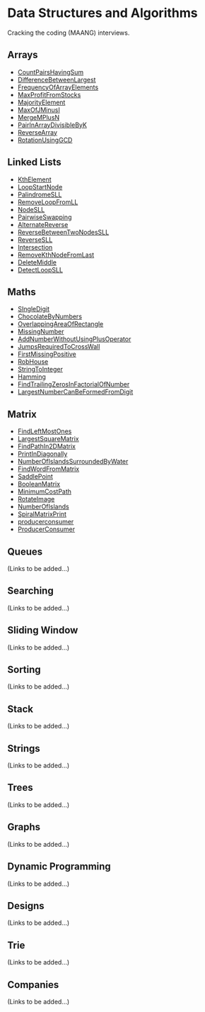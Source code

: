 # Data Structures and Algorithms

Cracking the coding (MAANG) interviews.

## Arrays

- [CountPairsHavingSum](https://github.com/AmaanUllahKhan313/algorithms/blob/master/src/main/java/com/algos/arrays/CountPairsHavingSum.java)
- [DifferenceBetweenLargest](https://github.com/AmaanUllahKhan313/algorithms/blob/master/src/main/java/com/algos/arrays/DifferenceBetweenLargest.java)
- [FrequencyOfArrayElements](https://github.com/AmaanUllahKhan313/algorithms/blob/master/src/main/java/com/algos/arrays/FrequencyOfArrayElements.java)
- [MaxProfitFromStocks](https://github.com/AmaanUllahKhan313/algorithms/blob/master/src/main/java/com/algos/arrays/MaxProfitFromStocks.java)
- [MajorityElement](https://github.com/AmaanUllahKhan313/algorithms/blob/master/src/main/java/com/algos/arrays/MajorityElement.java)
- [MaxOfJMinusI](https://github.com/AmaanUllahKhan313/algorithms/blob/master/src/main/java/com/algos/arrays/MaxOfJMinusI.java)
- [MergeMPlusN](https://github.com/AmaanUllahKhan313/algorithms/blob/master/src/main/java/com/algos/arrays/MergeMPlusN.java)
- [PairInArrayDivisibleByK](https://github.com/AmaanUllahKhan313/algorithms/blob/master/src/main/java/com/algos/arrays/PairInArrayDivisibleByK.java)
- [ReverseArray](https://github.com/AmaanUllahKhan313/algorithms/blob/master/src/main/java/com/algos/arrays/ReverseArray.java)
- [RotationUsingGCD](https://github.com/AmaanUllahKhan313/algorithms/blob/master/src/main/java/com/algos/arrays/RotationUsingGCD.java)

## Linked Lists

- [KthElement](https://github.com/AmaanUllahKhan313/algorithms/blob/master/src/main/java/com/algos/linkedlists/KthElement.java)
- [LoopStartNode](https://github.com/AmaanUllahKhan313/algorithms/blob/master/src/main/java/com/algos/linkedlists/LoopStartNode.java)
- [PalindromeSLL](https://github.com/AmaanUllahKhan313/algorithms/blob/master/src/main/java/com/algos/linkedlists/PalindromeSLL.java)
- [RemoveLoopFromLL](https://github.com/AmaanUllahKhan313/algorithms/blob/master/src/main/java/com/algos/linkedlists/RemoveLoopFromLL.java)
- [NodeSLL](https://github.com/AmaanUllahKhan313/algorithms/blob/master/src/main/java/com/algos/linkedlists/NodeSLL.java)
- [PairwiseSwapping](https://github.com/AmaanUllahKhan313/algorithms/blob/master/src/main/java/com/algos/linkedlists/PairwiseSwapping.java)
- [AlternateReverse](https://github.com/AmaanUllahKhan313/algorithms/blob/master/src/main/java/com/algos/linkedlists/AlternateReverse.java)
- [ReverseBetweenTwoNodesSLL](https://github.com/AmaanUllahKhan313/algorithms/blob/master/src/main/java/com/algos/linkedlists/ReverseBetweenTwoNodesSLL.java)
- [ReverseSLL](https://github.com/AmaanUllahKhan313/algorithms/blob/master/src/main/java/com/algos/linkedlists/ReverseSLL.java)
- [Intersection](https://github.com/AmaanUllahKhan313/algorithms/blob/master/src/main/java/com/algos/linkedlists/Intersection.java)
- [RemoveKthNodeFromLast](https://github.com/AmaanUllahKhan313/algorithms/blob/master/src/main/java/com/algos/linkedlists/RemoveKthNodeFromLast.java)
- [DeleteMiddle](https://github.com/AmaanUllahKhan313/algorithms/blob/master/src/main/java/com/algos/linkedlists/DeleteMiddle.java)
- [DetectLoopSLL](https://github.com/AmaanUllahKhan313/algorithms/blob/master/src/main/java/com/algos/linkedlists/DetectLoopSLL.java)

## Maths

- [SIngleDigit](https://github.com/AmaanUllahKhan313/algorithms/blob/master/src/main/java/com/algos/maths/SIngleDigit.java)
- [ChocolateByNumbers](https://github.com/AmaanUllahKhan313/algorithms/blob/master/src/main/java/com/algos/maths/ChocolateByNumbers.java)
- [OverlappingAreaOfRectangle](https://github.com/AmaanUllahKhan313/algorithms/blob/master/src/main/java/com/algos/maths/OverlappingAreaOfRectangle.java)
- [MissingNumber](https://github.com/AmaanUllahKhan313/algorithms/blob/master/src/main/java/com/algos/maths/MissingNumber.java)
- [AddNumberWithoutUsingPlusOperator](https://github.com/AmaanUllahKhan313/algorithms/blob/master/src/main/java/com/algos/maths/AddNumberWithoutUsingPlusOperator.java)
- [JumpsRequiredToCrossWall](https://github.com/AmaanUllahKhan313/algorithms/blob/master/src/main/java/com/algos/maths/JumpsRequiredToCrossWall.java)
- [FirstMissingPositive](https://github.com/AmaanUllahKhan313/algorithms/blob/master/src/main/java/com/algos/maths/FirstMissingPositive.java)
- [RobHouse](https://github.com/AmaanUllahKhan313/algorithms/blob/master/src/main/java/com/algos/maths/RobHouse.java)
- [StringToInteger](https://github.com/AmaanUllahKhan313/algorithms/blob/master/src/main/java/com/algos/maths/StringToInteger.java)
- [Hamming](https://github.com/AmaanUllahKhan313/algorithms/blob/master/src/main/java/com/algos/maths/Hamming.java)
- [FindTrailingZerosInFactorialOfNumber](https://github.com/AmaanUllahKhan313/algorithms/blob/master/src/main/java/com/algos/maths/FindTrailingZerosInFactorialOfNumber.java)
- [LargestNumberCanBeFormedFromDigit](https://github.com/AmaanUllahKhan313/algorithms/blob/master/src/main/java/com/algos/maths/LargestNumberCanBeFormedFromDigit.java)

## Matrix

- [FindLeftMostOnes](https://github.com/AmaanUllahKhan313/algorithms/blob/master/src/main/java/com/algos/matrix/FindLeftMostOnes.java)
- [LargestSquareMatrix](https://github.com/AmaanUllahKhan313/algorithms/blob/master/src/main/java/com/algos/matrix/LargestSquareMatrix.java)
- [FindPathIn2DMatrix](https://github.com/AmaanUllahKhan313/algorithms/blob/master/src/main/java/com/algos/matrix/FindPathIn2DMatrix.java)
- [PrintInDiagonally](https://github.com/AmaanUllahKhan313/algorithms/blob/master/src/main/java/com/algos/matrix/PrintInDiagonally.java)
- [NumberOfIslandsSurroundedByWater](https://github.com/AmaanUllahKhan313/algorithms/blob/master/src/main/java/com/algos/matrix/NumberOfIslandsSurroundedByWater.java)
- [FindWordFromMatrix](https://github.com/AmaanUllahKhan313/algorithms/blob/master/src/main/java/com/algos/matrix/FindWordFromMatrix.java)
- [SaddlePoint](https://github.com/AmaanUllahKhan313/algorithms/blob/master/src/main/java/com/algos/matrix/SaddlePoint.java)
- [BooleanMatrix](https://github.com/AmaanUllahKhan313/algorithms/blob/master/src/main/java/com/algos/matrix/BooleanMatrix.java)
- [MinimumCostPath](https://github.com/AmaanUllahKhan313/algorithms/blob/master/src/main/java/com/algos/matrix/MinimumCostPath.java)
- [RotateImage](https://github.com/AmaanUllahKhan313/algorithms/blob/master/src/main/java/com/algos/matrix/RotateImage.java)
- [NumberOfIslands](https://github.com/AmaanUllahKhan313/algorithms/blob/master/src/main/java/com/algos/matrix/NumberOfIslands.java)
- [SpiralMatrixPrint](https://github.com/AmaanUllahKhan313/algorithms/blob/master/src/main/java/com/algos/matrix/SpiralMatrixPrint.java)
- [producerconsumer](https://github.com/AmaanUllahKhan313/algorithms/blob/master/src/main/java/com/algos/matrix/producerconsumer.java)
- [ProducerConsumer](https://github.com/AmaanUllahKhan313/algorithms/blob/master/src/main/java/com/algos/matrix/ProducerConsumer.java)

## Queues

(Links to be added...)

## Searching

(Links to be added...)

## Sliding Window

(Links to be added...)

## Sorting

(Links to be added...)

## Stack

(Links to be added...)

## Strings

(Links to be added...)

## Trees

(Links to be added...)

## Graphs

(Links to be added...)

## Dynamic Programming

(Links to be added...)

## Designs

(Links to be added...)

## Trie

(Links to be added...)

## Companies

(Links to be added...)

